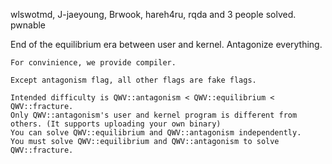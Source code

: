 wlswotmd, J-jaeyoung, Brwook, hareh4ru, rqda and 3 people solved.
pwnable

End of the equilibrium era between user and kernel. Antagonize everything.

    For convinience, we provide compiler.

    Except antagonism flag, all other flags are fake flags.

    Intended difficulty is QWV::antagonism < QWV::equilibrium < QWV::fracture.
    Only QWV::antagonism's user and kernel program is different from others. (It supports uploading your own binary)
    You can solve QWV::equilibrium and QWV::antagonism independently.
    You must solve QWV::equilibrium and QWV::antagonism to solve QWV::fracture.
